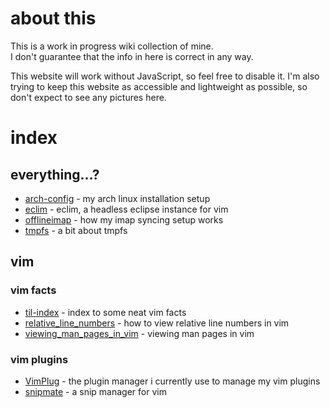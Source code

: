 # about this

This is a work in progress wiki collection of mine.  
I don't guarantee that the info in here is correct in any way.

This website will work without JavaScript, so feel free to disable it. I'm also trying to keep this website as accessible and lightweight as possible, so don't expect to see any pictures here.

# index
## everything...?

- [arch-config](arch-config.md) - my arch linux installation setup
- [eclim](eclim.md) - eclim, a headless eclipse instance for vim
- [offlineimap](offlineimap.md) - how my imap syncing setup works
- [tmpfs](tmpfs.md) - a bit about tmpfs

## vim
### vim facts

- [til-index](vim/TILs.md) - index to some neat vim facts
- [relative_line_numbers](vim/til/relative_line_numbers.md) - how to view relative line numbers in vim
- [viewing_man_pages_in_vim](vim/til/viewing_man_pages_in_vim.md) - viewing man pages in vim

### vim plugins

- [VimPlug](vim/plugins/VimPlug.md) - the plugin manager i currently use to manage my vim plugins
- [snipmate](vim/plugins/snipmate.md) - a snip manager for vim

